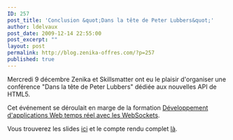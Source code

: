 ```yaml
---
ID: 257
post_title: 'Conclusion &quot;Dans la tête de Peter Lubbers&quot;'
author: ldelvaux
post_date: 2009-12-14 22:55:00
post_excerpt: ""
layout: post
permalink: http://blog.zenika-offres.com/?p=257
published: true
---
```

<p>Mercredi 9 décembre Zenika et Skillsmatter ont eu le plaisir d'organiser une conférence  "Dans la tête de Peter Lubbers" dédiée aux nouvelles API de HTML5.</p> <p>Cet événement se déroulait en marge de la formation <a href="http://www.zenika.com/formation_html5_communication.php?fg=30004">Développement d'applications Web temps réel avec les WebSockets</a>.</p> <p>Vous trouverez les slides <a href="/wp-content/uploads/2015/07/peter-lubbers-in-the-brain-websocket.pdf">ici</a> et le compte rendu complet <a href="http://thecodersbreakfast.net/index.php?post/2009/12/12/Compte-rendu-de-la-conf%C3%A9rence-HTML5-par-Peter-Lubbers">là</a>.</p>